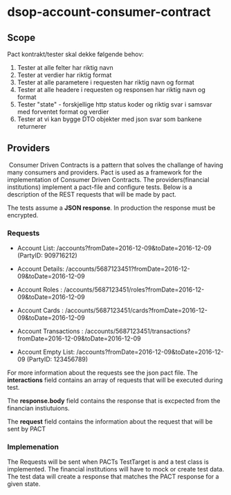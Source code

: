 # dsop-account-consumer-contract

## Scope
Pact kontrakt/tester skal dekke følgende behov:
1. Tester at alle felter har riktig navn
2. Tester at verdier har riktig format
3. Tester at alle parametere i requesten har riktig navn og format
4. Tester at alle headere i requesten og responsen har riktig navn og format
5. Tester "state" - forskjellige http status koder og riktig svar i samsvar med forventet format og verdier
6. Tester at vi kan bygge DTO objekter med json svar som bankene returnerer

## Providers
 Consumer Driven Contracts is a pattern that solves the challange of having many consumers and providers.
Pact is used as a framework for the implementation of Consumer Driven Contracts.
The providers(financial institutions) implement a pact-file and configure tests. 
Below is a description of the REST requests that will be made by pact.
 
The tests assume a **JSON response**. In production the response must be encrypted.

### Requests
* Account List: /accounts?fromDate=2016-12-09&toDate=2016-12-09 (PartyID: 909716212)

* Account Details: /accounts/5687123451?fromDate=2016-12-09&toDate=2016-12-09

* Account Roles : /accounts/5687123451/roles?fromDate=2016-12-09&toDate=2016-12-09

* Account Cards : /accounts/5687123451/cards?fromDate=2016-12-09&toDate=2016-12-09

* Account Transactions : /accounts/5687123451/transactions?fromDate=2016-12-09&toDate=2016-12-09

* Account Empty List: /accounts?fromDate=2016-12-09&toDate=2016-12-09 (PartyID: 123456789)

For more information about the requests see the json pact file. The **interactions** field 
contains an array of requests that will be executed during test. 

The **response.body** field contains the response that is excpected from the financian instiutuions.

The **request** field contains the information about the request that will be sent by PACT

### Implemenation
The Requests will be sent when PACTs TestTarget is and a test class is implemented.
The financial institutions will have to mock or create test data. The test data will 
create a response that matches the PACT response for a given state. 

 